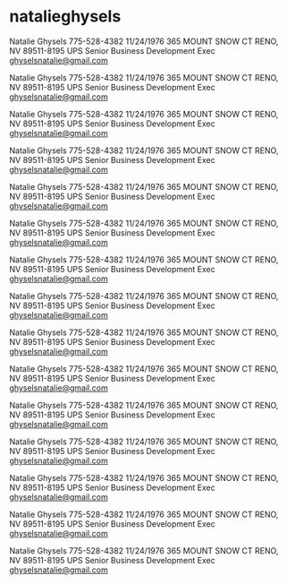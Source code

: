 # natalieghysels
Natalie Ghysels 
775-528-4382
11/24/1976
365 MOUNT SNOW CT
RENO, NV 89511-8195
UPS
Senior Business Development Exec
ghyselsnatalie@gmail.com


Natalie Ghysels 
775-528-4382
11/24/1976
365 MOUNT SNOW CT
RENO, NV 89511-8195
UPS
Senior Business Development Exec
ghyselsnatalie@gmail.com


Natalie Ghysels 
775-528-4382
11/24/1976
365 MOUNT SNOW CT
RENO, NV 89511-8195
UPS
Senior Business Development Exec
ghyselsnatalie@gmail.com



Natalie Ghysels 
775-528-4382
11/24/1976
365 MOUNT SNOW CT
RENO, NV 89511-8195
UPS
Senior Business Development Exec
ghyselsnatalie@gmail.com




Natalie Ghysels 
775-528-4382
11/24/1976
365 MOUNT SNOW CT
RENO, NV 89511-8195
UPS
Senior Business Development Exec
ghyselsnatalie@gmail.com



Natalie Ghysels 
775-528-4382
11/24/1976
365 MOUNT SNOW CT
RENO, NV 89511-8195
UPS
Senior Business Development Exec
ghyselsnatalie@gmail.com




Natalie Ghysels 
775-528-4382
11/24/1976
365 MOUNT SNOW CT
RENO, NV 89511-8195
UPS
Senior Business Development Exec
ghyselsnatalie@gmail.com



Natalie Ghysels 
775-528-4382
11/24/1976
365 MOUNT SNOW CT
RENO, NV 89511-8195
UPS
Senior Business Development Exec
ghyselsnatalie@gmail.com




Natalie Ghysels 
775-528-4382
11/24/1976
365 MOUNT SNOW CT
RENO, NV 89511-8195
UPS
Senior Business Development Exec
ghyselsnatalie@gmail.com



Natalie Ghysels 
775-528-4382
11/24/1976
365 MOUNT SNOW CT
RENO, NV 89511-8195
UPS
Senior Business Development Exec
ghyselsnatalie@gmail.com




Natalie Ghysels 
775-528-4382
11/24/1976
365 MOUNT SNOW CT
RENO, NV 89511-8195
UPS
Senior Business Development Exec
ghyselsnatalie@gmail.com




Natalie Ghysels 
775-528-4382
11/24/1976
365 MOUNT SNOW CT
RENO, NV 89511-8195
UPS
Senior Business Development Exec
ghyselsnatalie@gmail.com



Natalie Ghysels 
775-528-4382
11/24/1976
365 MOUNT SNOW CT
RENO, NV 89511-8195
UPS
Senior Business Development Exec
ghyselsnatalie@gmail.com




Natalie Ghysels 
775-528-4382
11/24/1976
365 MOUNT SNOW CT
RENO, NV 89511-8195
UPS
Senior Business Development Exec
ghyselsnatalie@gmail.com



Natalie Ghysels 
775-528-4382
11/24/1976
365 MOUNT SNOW CT
RENO, NV 89511-8195
UPS
Senior Business Development Exec
ghyselsnatalie@gmail.com


